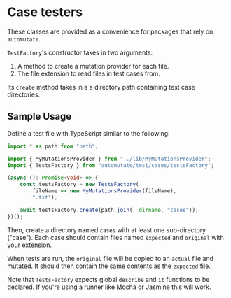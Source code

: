 # Case testers

These classes are provided as a convenience for packages that rely on `automutate`.

`TestFactory`'s constructor takes in two arguments:

1. A method to create a mutation provider for each file.
2. The file extension to read files in test cases from.

Its `create` method takes in a a directory path containing test case directories.

## Sample Usage

Define a test file with TypeScript similar to the following:

```typescript
import * as path from "path";

import { MyMutationsProvider } from "../lib/MyMutationsProvider";
import { TestsFactory } from "automutate/test/cases/testsFactory";

(async (): Promise<void> => {
    const testsFactory = new TestsFactory(
        fileName => new MyMutationsProvider(fileName),
        ".txt");

    await testsFactory.create(path.join(__dirname, "cases"));
})();
```

Then, create a directory named `cases` with at least one sub-directory ("case").
Each case should contain files named `expected` and `original` with your extension.

When tests are run, the `original` file will be copied to an `actual` file and mutated.
It should then contain the same contents as the `expected` file.

Note that `TestsFactory` expects global `describe` and `it` functions to be declared.
If you're using a runner like Mocha or Jasmine this will work.
